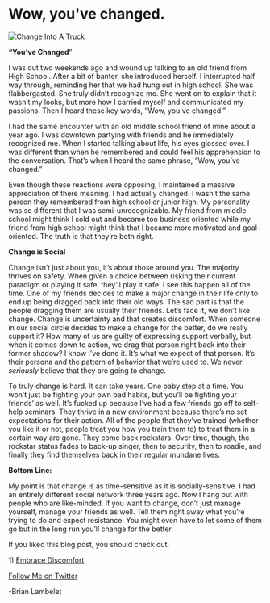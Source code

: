 <!--
id: 835563629
link: http://loudjet.com/a/wow-youve-changed
slug: wow-youve-changed
date: Tue Jul 20 2010 03:08:39 GMT-0500 (CDT)
publish: 2010-07-020
tags: Change, Discomfort, Self-Improvement
-->


Wow, you've changed.
====================

![Change Into A
Truck](http://media.tumblr.com/tumblr_l5ujrqV0P01qzbc4f.jpg)

**“You’ve Changed**”

I was out two weekends ago and wound up talking to an old friend from
High School. After a bit of banter, she introduced herself. I
interrupted half way through, reminding her that we had hung out in high
school. She was flabbergasted. She truly didn’t recognize me. She went
on to explain that it wasn’t my looks, but more how I carried myself and
communicated my passions. Then I heard these key words, “Wow, you’ve
changed.”

I had the same encounter with an old middle school friend of mine about
a year ago. I was downtown partying with friends and he immediately
recognized me. When I started talking about life, his eyes glossed over.
I was different than when he remembered and could feel his apprehension
to the conversation. That’s when I heard the same phrase, “Wow, you’ve
changed.”

Even though these reactions were opposing, I maintained a massive
appreciation of there meaning. I had actually changed. I wasn’t the same
person they remembered from high school or junior high. My personality
was so different that I was semi-unrecognizable. My friend from middle
school might think I sold out and became too business oriented while my
friend from high school might think that I became more motivated and
goal-oriented. The truth is that they’re both right.

**Change is Social**

Change isn’t just about you, it’s about those around you. The majority
thrives on safety. When given a choice between risking their current
paradigm or playing it safe, they’ll play it safe. I see this happen all
of the time. One of my friends decides to make a major change in their
life only to end up being dragged back into their old ways. The sad part
is that the people dragging them are usually their friends. Let’s face
it, we don’t like change. Change is uncertainty and that creates
discomfort. When someone in our social circle decides to make a change
for the better, do we really support it? How many of us are guilty of
expressing support verbally, but when it comes down to action, we drag
that person right back into their former shadow? I know I’ve done it.
It’s what we expect of that person. It’s their persona and the pattern
of behavior that we’re used to. We never *seriously* believe that they
are going to change.

To truly change is hard. It can take years. One baby step at a time. You
won’t just be fighting your own bad habits, but you’ll be fighting your
friends’ as well. It’s fucked up because I’ve had a few friends go off
to self-help seminars. They thrive in a new environment because there’s
no set expectations for their action. All of the people that they’ve
trained (whether you like it or not, people treat you how you train them
to) to treat them in a certain way are gone. They come back rockstars.
Over time, though, the rockstar status fades to back-up singer, then to
security, then to roadie, and finally they find themselves back in their
regular mundane lives.

**Bottom Line:**

My point is that change is as time-sensitive as it is
socially-sensitive. I had an entirely different social network three
years ago. Now I hang out with people who are like-minded. If you want
to change, don’t just manage yourself, manage your friends as well. Tell
them right away what you’re trying to do and expect resistance. You
might even have to let some of them go but in the long run you’ll change
for the better.

If you liked this blog post, you should check out:

​1) [Embrace
Discomfort](http://loudjet.com/a/embrace-discomfort "Techneur: Embrace Discomfort")

[Follow Me on
Twitter](http://twitter.com/brianlambelet "Follow Brian Lambelet on Twitter")

-Brian Lambelet


